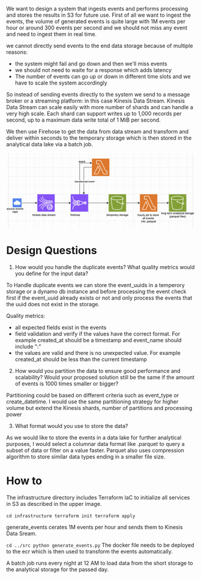 We want to design a system that ingests events and performs processing and stores the results in S3 for future use. 
First of all we want to ingest the events, the volume of generated events is quite large with 1M events per hour or around 300 events per second and we should not miss any event and need to ingest them in real time. 

we cannot directly send events to the end data storage because of multiple reasons: 
- the system might fail and go down and then we'll miss events
- we should not need to waite for a response which adds latency 
- The number of events can go up or down in different time slots and we have to scale the system accordingly

So instead of sending events directly to the system we send to a message broker or a streaming platform: in this case Kinesis Data Stream. Kinesis Data Stream can scale easily with more number of shards and can handle a very high scale. Each shard can support writes up to 1,000 records per second, up to a maximum data write total of 1 MiB per second.


We then use Firehose to get the data from data stream and transform and deliver within seconds to the temporary storage which is then stored in the analytical data lake via a batch job.

![alt text](image-2.png)

# Design Questions

1. How would you handle the duplicate events? What quality metrics would you define for the input data?

To Handle duplicate events we can store the event_uuids in a temperory storage or a dynamo db instance and before processing the event check first if the event_uuid already exists or not and only process the events that the uuid does not exist in the storage.

Quality metrics: 
- all expected fields exist in the events
- field validation and verify if the values have the correct format. For example created_at should be a timestamp and event_name should include ":"
- the values are valid and there is no unexpected value. For example created_at should be less than the current timestamp


2. How would you partition the data to ensure good performance and scalability? Would your proposed solution
still be the same if the amount of events is 1000 times smaller or bigger?

Partitioning could be based on different criteria such as event_type or create_datetime. I would use the same partitioning strategy for higher volume but extend the Kinesis shards, number of partitions and processing power

3. What format would you use to store the data?

As we would like to store the events in a data lake for further analytical purposes, I would select a columnar data format like .parquet to query a subset of data or filter on a value faster. Parquet also uses compression algorithm to store similar data types ending in a smaller file size. 



# How to

The infrastructure directory includes Terraform IaC to initialize all services in S3 as described in the upper image. 


`
cd infrastructure
terraform init
terraform apply
`

generate_events cerates 1M events per hour and sends them to Kinesis Data Sream.

`
cd ../src
python generate_events.py
`
The docker file needs to be deployed to the ecr which is then used to transform the events automatically.

A batch job runs every night at 12 AM to load data from the short storage to the analytical storage for the passed day.